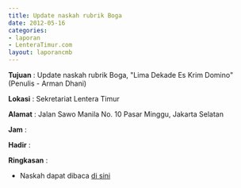 ```yaml
---
title: Update naskah rubrik Boga
date: 2012-05-16
categories:
- laporan
- LenteraTimur.com
layout: laporancmb
---
```



**Tujuan** : Update naskah rubrik Boga, "Lima Dekade Es Krim Domino" (Penulis - Arman Dhani)

**Lokasi** : Sekretariat Lentera Timur 

**Alamat** : Jalan Sawo Manila No. 10 Pasar Minggu, Jakarta Selatan

**Jam** : 

**Hadir** :  


**Ringkasan** : 
* Naskah dapat dibaca [di sini](www.lenteratimur.com/lima-dekade-es-krim-domino/)
